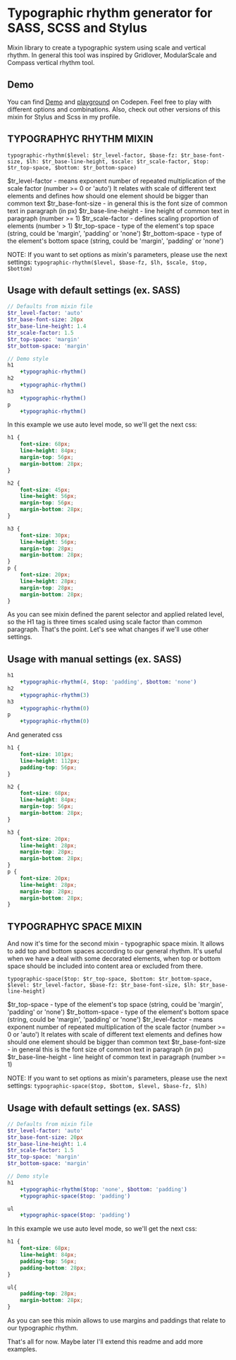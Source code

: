 # Typographic rhythm generator for SASS, SCSS and Stylus

Mixin library to create a typographic system using scale and vertical rhythm.
In general this tool was inspired by Gridlover, ModularScale and Compass vertical rhythm tool.

## Demo
You can find [Demo](http://codepen.io/orlovmax/pen/jbGwYW) and [playground](http://codepen.io/orlovmax/pen/RWZgJz) on Codepen. Feel free to play with different options and combinations. Also, check out other versions of this mixin for Stylus and Scss in my profile.

## TYPOGRAPHYC RHYTHM MIXIN

`typographic-rhythm($level: $tr_level-factor, $base-fz: $tr_base-font-size, $lh: $tr_base-line-height, $scale: $tr_scale-factor, $top: $tr_top-space, $bottom: $tr_bottom-space)`

$tr_level-factor - means exponent number of repeated multiplication of the scale factor (number >= 0 or 'auto')
It relates with scale of different text elements and defines how should one element should be bigger than common text
$tr_base-font-size - in general this is the font size of common text in paragraph (in px)
$tr_base-line-height - line height of common text in paragraph (number >= 1)
$tr_scale-factor - defines scaling proportion of elements (number > 1)
$tr_top-space - type of the element's top space (string, could be 'margin', 'padding' or 'none')
$tr_bottom-space - type of the element's bottom space (string, could be 'margin', 'padding' or 'none')

NOTE: If you want to set options as mixin's parameters, please use the next settings: `typographic-rhythm($level, $base-fz, $lh, $scale, $top, $bottom)`

## Usage with default settings (ex. SASS)
```sass
// Defaults from mixin file
$tr_level-factor: 'auto'
$tr_base-font-size: 20px
$tr_base-line-height: 1.4
$tr_scale-factor: 1.5
$tr_top-space: 'margin'
$tr_bottom-space: 'margin'

// Demo style
h1
	+typographic-rhythm()
h2
	+typographic-rhythm()
h3
	+typographic-rhythm()
p
	+typographic-rhythm()
```

In this example we use auto level mode, so we'll get the next css:

```css
h1 {
	font-size: 68px;
	line-height: 84px;
	margin-top: 56px;
	margin-bottom: 28px;
}

h2 {
	font-size: 45px;
	line-height: 56px;
	margin-top: 56px;
	margin-bottom: 28px;
}

h3 {
	font-size: 30px;
	line-height: 56px;
	margin-top: 28px;
	margin-bottom: 28px;
}
p {
	font-size: 20px;
	line-height: 28px;
	margin-top: 28px;
	margin-bottom: 28px;
}
```

As you can see mixin defined the parent selector and applied related level, so the H1 tag is three times scaled using scale factor than common paragraph. That's the point.
Let's see what changes if we'll use other settings.

## Usage with manual settings (ex. SASS)
```sass
h1
	+typographic-rhythm(4, $top: 'padding', $bottom: 'none')
h2
	+typographic-rhythm(3)
h3
	+typographic-rhythm(0)
p
	+typographic-rhythm(0)
```

And generated css
```css
h1 {
	font-size: 101px;
	line-height: 112px;
	padding-top: 56px;
}

h2 {
	font-size: 68px;
	line-height: 84px;
	margin-top: 56px;
	margin-bottom: 28px;
}

h3 {
	font-size: 20px;
	line-height: 28px;
	margin-top: 28px;
	margin-bottom: 28px;
}
p {
	font-size: 20px;
	line-height: 28px;
	margin-top: 28px;
	margin-bottom: 28px;
}
```


## TYPOGRAPHYC SPACE MIXIN
And now it's time for the second mixin - typographic space mixin. It allows to add top and bottom spaces according to our general rhythm. It's useful when we have a deal with some decorated elements, when top or bottom space should be included into content area or excluded from there.

`typographic-space($top: $tr_top-space, $bottom: $tr_bottom-space, $level: $tr_level-factor, $base-fz: $tr_base-font-size, $lh: $tr_base-line-height)`


$tr_top-space - type of the element's top space (string, could be 'margin', 'padding' or 'none')
$tr_bottom-space - type of the element's bottom space (string, could be 'margin', 'padding' or 'none')
$tr_level-factor - means exponent number of repeated multiplication of the scale factor (number >= 0 or 'auto')
It relates with scale of different text elements and defines how should one element should be bigger than common text
$tr_base-font-size - in general this is the font size of common text in paragraph (in px)
$tr_base-line-height - line height of common text in paragraph (number >= 1)

NOTE: If you want to set options as mixin's parameters, please use the next settings: `typographic-space($top, $bottom, $level, $base-fz, $lh)`

## Usage with default settings (ex. SASS)
```sass
// Defaults from mixin file
$tr_level-factor: 'auto'
$tr_base-font-size: 20px
$tr_base-line-height: 1.4
$tr_scale-factor: 1.5
$tr_top-space: 'margin'
$tr_bottom-space: 'margin'

// Demo style
h1
	+typographic-rhythm($top: 'none', $bottom: 'padding')
	+typographic-space($top: 'padding')

ul
	+typographic-space($top: 'padding')

```

In this example we use auto level mode, so we'll get the next css:

```css
h1 {
	font-size: 68px;
	line-height: 84px;
	padding-top: 56px;
	padding-bottom: 28px;
}

ul{
	padding-top: 28px;
	margin-bottom: 28px;
}
```

As you can see this mixin allows to use margins and paddings that relate to our typographic rhythm.

That's all for now. Maybe later I'll extend this readme and add more examples.
